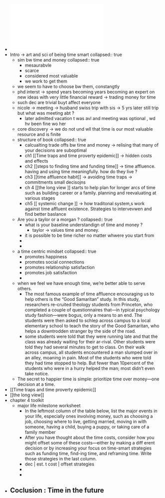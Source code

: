 - ![Time Smart (Ashley Whillans) (z-lib.org).pdf](../assets/Time_Smart_(Ashley_Whillans)_(z-lib.org)_1652984931537_0.pdf)
- Intro -> art and sci of being time smart
  collapsed:: true
	- sim bw time and money
	  collapsed:: true
		- mesaurabvle
		- scarce
		- considered most valuable
		- we work to get them
	- we seem to have to choose bw them, constangtly
	- phd interst -> spend years becoming years becoming an expert on new ideas with very little financial reward -> trading money for time
	- such dec are trivial buyt affect everyone
	- nicole -> meeting -> husband swiss trip with sis -> 5 yrs later still trip but what was meeting abt ?
		- later admitted vacation t was avl and meeting was optional , wd hv been fine wo her
	- core discovery -> we do not und wll that time is our most valuable resource and is finite
	- structure of book
	  collapsed:: true
		- calcualting trade offs bw time and money -> relising that many of your decisions are suboptimal
		- ch1 [[Time traps and time proverty epidemic]] -> hidden costs and effects
		- ch2 [[steps to finding time and funding time]] -> time affluence. having and using time meaningfully. how do they live ?
		- ch3 [[time affluence habit]] -> avoiding time traps -> commitments small decisojns
		- ch 4 [[the long view ]] starts to help plan for longer arcs of time such as building career or a family. planning and reevaluating at various stages
		- ch5 [[ systemic change ]] -> how traditonal system,s work against time affluent existence. Strategies to intervevwen and find better baslance
	- Are you a taylor or a morgan ?
	  collapsed:: true
		- what is your baseline understandign of time and money ?
			- taylor -> values time and money.
		- it is possible to be time richer no matter whwere you start from
		-
		-
	- a time centric mindset
	  collapsed:: true
		- promotes happiness
		- promotes social connections
		- promotes relationship satisfaction
		- promotes job satisfaction
		-
	- when we feel we have enough time, we’re better able to serve others.
		- The most famous example of time affluence encouraging us to help others  is  the  “Good  Samaritan”  study.  In  this  study,  researchers  re-cruited theology students from Princeton, who completed a couple of questionnaires that—in typical psychology study fashion—were bogus, only a means to an end. The students were then asked to schlep across campus  to  a  local  elementary  school  to  teach  the  story  of  the  Good  Samaritan, who helps a downtrodden stranger by the side of the road.
		- some students were told that they were running late and that the class was already waiting for their ar-rival. Other students were told they had several minutes to get to class. On their walk across campus, all students encountered a man slumped over in an alley, moaning in pain. Most of the students who were told they had time stopped to help. But fewer than 10percent of the students who were in a hurry helped the man; most didn’t even take notice.
	- The secret to happier time is simple: prioritize time over money—one decision at a time.
- [[Time traps and time proverty epidemic]]
- [[the long view]]
- chapter 4 toolkit
	- major life milestone worksheet
		- In the leftmost column of the table below, list the major events in your life, especially ones involving money, such as choosing a job, choosing where to live, getting married, moving in with someone, having a child, buying a puppy, or taking care of a family member
		- After you have thought about the time costs, consider how you might offset  some  of  these  costs—either  by  making  a  diff  erent  decision  or  by  increasing your focus on time-smart strategies such as funding time, find-ing time, and reframing time. Write those strategies in the last column.
		- dec | est. t cost | offset strategies
		-
		-
- Coclusion : Time in the future
	-